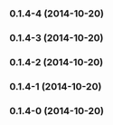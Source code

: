 <a name="0.1.4-4"></a>
### 0.1.4-4 (2014-10-20)


<a name="0.1.4-3"></a>
### 0.1.4-3 (2014-10-20)


<a name="0.1.4-2"></a>
### 0.1.4-2 (2014-10-20)


<a name="0.1.4-1"></a>
### 0.1.4-1 (2014-10-20)


<a name="0.1.4-0"></a>
### 0.1.4-0 (2014-10-20)

